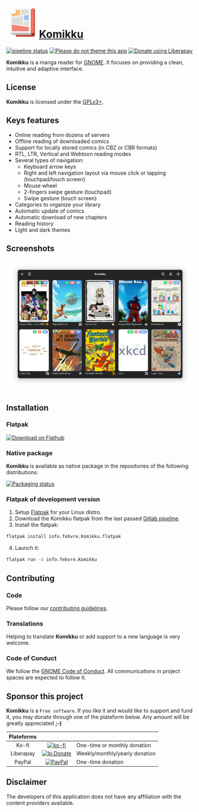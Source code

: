 # <a href="https://valos.gitlab.io/Komikku/"><img height="88" src="data/icons/info.febvre.Komikku.svg" />Komikku</a>

[![pipeline status](https://gitlab.com/valos/Komikku/badges/main/pipeline.svg)](https://gitlab.com/valos/Komikku/-/pipelines)
[![Please do not theme this app](https://stopthemingmy.app/badge.svg)](https://stopthemingmy.app)
[![Donate using Liberapay](https://img.shields.io/liberapay/receives/valos.svg?logo=liberapay)](https://en.liberapay.com/valos/donate)

__Komikku__ is a manga reader for [GNOME](https://www.gnome.org). It focuses on providing a clean, intuitive and adaptive interface.

## License

__Komikku__ is licensed under the [GPLv3+](https://www.gnu.org/licenses/gpl-3.0.html).

## Keys features

* Online reading from dozens of servers
* Offline reading of downloaded comics
* Support for locally stored comics (in CBZ or CBR formats)
* RTL, LTR, Vertical and Webtoon reading modes
* Several types of navigation:
  * Keyboard arrow keys
  * Right and left navigation layout via mouse click or tapping (touchpad/touch screen)
  * Mouse wheel
  * 2-fingers swipe gesture (touchpad)
  * Swipe gesture (touch screen)
* Categories to organize your library
* Automatic update of comics
* Automatic download of new chapters
* Reading history
* Light and dark themes

## Screenshots

<img src="screenshots/library-dark.png" width="912">

## Installation

### Flatpak

<a href='https://flathub.org/apps/details/info.febvre.Komikku'><img width='240' alt='Download on Flathub' src='https://flathub.org/assets/badges/flathub-badge-en.png'/></a>

### Native package

__Komikku__ is available as native package in the repositories of the following distributions:

[![Packaging status](https://repology.org/badge/vertical-allrepos/komikku.svg)](https://repology.org/project/komikku/versions)

### Flatpak of development version

1. Setup [Flatpak](https://www.flatpak.org/setup/) for your Linux distro.
2. Download the Komikku flatpak from the last passed [Gitlab pipeline](https://gitlab.com/valos/Komikku/-/jobs/artifacts/main/raw/info.febvre.Komikku.flatpak?job=flatpak).
3. Install the flatpak:
```bash
flatpak install info.febvre.Komikku.flatpak
```
4. Launch it:
```bash
flatpak run -d info.febvre.Komikku
```

## Contributing

### Code

Please follow our [contributing guidelines](CONTRIBUTING.md).

### Translations

Helping to translate __Komikku__ or add support to a new language is very welcome.

### Code of Conduct
We follow the [GNOME Code of Conduct](/CODE_OF_CONDUCT.md).
All communications in project spaces are expected to follow it.

## Sponsor this project

__Komikku__ is a `Free software`. If you like it and would like to support and fund it, you may donate through one of the plateform below. Any amount will be greatly appreciated __;-)__

|Plateforms|||
|:---:|:--:|---|
|Ko-fi|[![ko-fi](https://ko-fi.com/img/githubbutton_sm.svg)](https://ko-fi.com/X8X06EM3L)|One-time or monthly donation|
|Liberapay|[![lp Donate](https://liberapay.com/assets/widgets/donate.svg)](https://liberapay.com/valos/donate)|Weekly/monthly/yearly donation|
|PayPal|[![PayPal](https://www.paypalobjects.com/en_US/i/btn/btn_donate_LG.gif)](https://www.paypal.com/donate?business=GSRGEQ78V97PU&no_recurring=0&item_name=You+can+help+me+to+keep+developing+apps+through+donations.&currency_code=EUR)|One-time donation|

## Disclaimer

The developers of this application does not have any affiliation with the content providers available.

